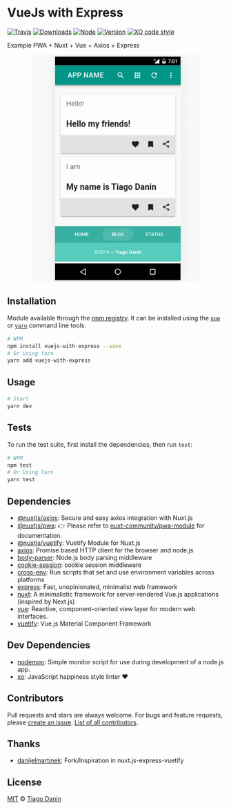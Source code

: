 # VueJs with Express

[![Travis](https://img.shields.io/travis/TiagoDanin/VueJs-with-Express.svg?branch=master&style=flat-square)](https://travis-ci.org/TiagoDanin/VueJs-with-Express) [![Downloads](https://img.shields.io/npm/dt/vuejs-with-express.svg?style=flat-square)](https://npmjs.org/package/vuejs-with-express) [![Node](https://img.shields.io/node/v/vuejs-with-express.svg?style=flat-square)](https://npmjs.org/package/vuejs-with-express) [![Version](https://img.shields.io/npm/v/vuejs-with-express.svg?style=flat-square)](https://npmjs.org/package/vuejs-with-express) [![XO code style](https://img.shields.io/badge/code%20style-XO-red.svg?style=flat-square)](https://github.com/xojs/xo) 

Example PWA + Nuxt + Vue + Axios + Express

<p align="center"><img src="screenshot.png"></p>

## Installation

Module available through the [npm registry](https://www.npmjs.com/). It can be installed using the  [`npm`](https://docs.npmjs.com/getting-started/installing-npm-packages-locally) or [`yarn`](https://yarnpkg.com/en/) command line tools.

```sh
# NPM
npm install vuejs-with-express --save
# Or Using Yarn
yarn add vuejs-with-express
```

## Usage

```sh
# Start
yarn dev
```

## Tests

To run the test suite, first install the dependencies, then run `test`:

```sh
# NPM
npm test
# Or Using Yarn
yarn test
```

## Dependencies

- [@nuxtjs/axios](https://ghub.io/@nuxtjs/axios): Secure and easy axios integration with Nuxt.js
- [@nuxtjs/pwa](https://ghub.io/@nuxtjs/pwa): 👉 Please refer to [nuxt-community/pwa-module](https://github.com/nuxt-community/pwa-module) for documentation.
- [@nuxtjs/vuetify](https://ghub.io/@nuxtjs/vuetify): Vuetify Module for Nuxt.js
- [axios](https://ghub.io/axios): Promise based HTTP client for the browser and node.js
- [body-parser](https://ghub.io/body-parser): Node.js body parsing middleware
- [cookie-session](https://ghub.io/cookie-session): cookie session middleware
- [cross-env](https://ghub.io/cross-env): Run scripts that set and use environment variables across platforms
- [express](https://ghub.io/express): Fast, unopinionated, minimalist web framework
- [nuxt](https://ghub.io/nuxt): A minimalistic framework for server-rendered Vue.js applications (inspired by Next.js)
- [vue](https://ghub.io/vue): Reactive, component-oriented view layer for modern web interfaces.
- [vuetify](https://ghub.io/vuetify): Vue.js Material Component Framework

## Dev Dependencies

- [nodemon](https://ghub.io/nodemon): Simple monitor script for use during development of a node.js app.
- [xo](https://ghub.io/xo): JavaScript happiness style linter ❤️

## Contributors

Pull requests and stars are always welcome. For bugs and feature requests, please [create an issue](https://github.com/TiagoDanin/VueJs-with-Express/issues). [List of all contributors](https://github.com/TiagoDanin/VueJs-with-Express/graphs/contributors).

## Thanks

- [danijelmartinek](https://github.com/danijelmartinek/nuxt.js-express-vuetify): Fork/Inspiration in nuxt.js-express-vuetify

## License

[MIT](LICENSE) © [Tiago Danin](https://tiagodanin.github.io)